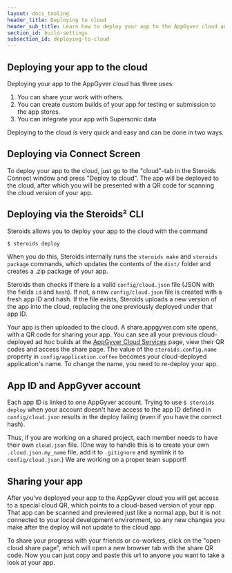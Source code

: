 ```yaml
---
layout: docs_tooling
header_title: Deploying to cloud
header_sub_title: Learn how to deploy your app to the AppGyver cloud and share it with others.
section_id: build-settings
subsection_id: deploying-to-cloud
---
```

<section class="docs-section" id="deploying-to-cloud">

# Deploying your app to the cloud

Deploying your app to the AppGyver cloud has three uses:

1. You can share your work with others.
2. You can create custom builds of your app for testing or submission to the app stores.
3. You can integrate your app with Supersonic data

Deploying to the cloud is very quick and easy and can be done in two ways.

## Deploying via Connect Screen

To deploy your app to the cloud, just go to the "cloud"-tab in the Steroids Connect window and press "Deploy to cloud". The app will be deployed to the cloud, after which you will be presented with a QR code for scanning the cloud version of your app.

## Deploying via the Steroids² CLI

Steroids allows you to deploy your app to the cloud with the command

```bash
$ steroids deploy
```

When you do this, Steroids internally runs the `steroids make` and `steroids package` commands, which updates the contents of the `dist/` folder and creates a .zip package of your app.

Steroids then checks if there is a valid `config/cloud.json` file (JSON with the fields `id` and `hash`). If not, a new `config/cloud.json` file is created with a fresh app ID and hash. If the file exists, Steroids uploads a new version of the app into the cloud, replacing the one previously deployed under that app ID.

Your app is then uploaded to the cloud. A share.appgyver.com site opens, with a QR code for sharing your app. You can see all your previous cloud-deployed ad hoc builds at the [AppGyver Cloud Services][cloud-services] page, view their QR codes and access the share page. The value of the `steroids.config.name` property in `config/application.coffee` becomes your cloud-deployed application's name. To change the name, you need to re-deploy your app.

## App ID and AppGyver account

Each app ID is linked to one AppGyver account. Trying to use `$ steroids deploy` when your account doesn't have access to the app ID defined in `config/cloud.json` results in the deploy failing (even if you have the correct hash).

Thus, if you are working on a shared project, each member needs to have their own `cloud.json` file. (One way to handle this is to create your own `.cloud.json.my_name` file, add it to `.gitignore` and symlink it to `config/cloud.json`.) We are working on a proper team support!

## Sharing your app

After you've deployed your app to the AppGyver cloud you will get access to a special cloud QR, which points to a cloud-based version of your app. That app can be scanned and previewed just like a normal app, but it is not connected to your local development environment, so any new changes you make after the deploy will not update to the cloud app.

To share your progress with your friends or co-workers, click on the "open cloud share page", which will open a new browser tab with the share QR code. Now you can just copy and paste this url to anyone you want to take a look at your app.


[cloud-services]: httpa://cloud.appgyver.com

</section>

